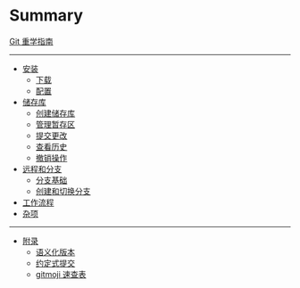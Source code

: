 # Summary

[Git 重学指南](./README.md)

---

- [安装](./安装/README.md)
  - [下载](./安装/下载.md)
  - [配置](./安装/配置.md)
- [储存库](./储存库/README.md)
  - [创建储存库](./储存库/创建储存库.md)
  - [管理暂存区](./储存库/管理暂存区.md)
  - [提交更改](./储存库/提交更改.md)
  - [查看历史](./储存库/查看历史.md)
  - [撤销操作](./储存库/撤销操作.md)
- [远程和分支](./远程和分支/README.md)
  - [分支基础](./远程和分支/分支基础.md)
  - [创建和切换分支](./远程和分支/创建和切换分支.md)
- [工作流程]()
- [杂项]()

---

- [附录]()
  - [语义化版本]()
  - [约定式提交](./附录/约定式提交.md)
  - [gitmoji 速查表](./附录/gitmoji-速查表.md)